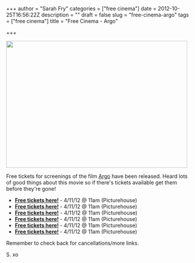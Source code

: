 +++
author = "Sarah Fry"
categories = ["free cinema"]
date = 2012-10-25T16:56:22Z
description = ""
draft = false
slug = "free-cinema-argo"
tags = ["free cinema"]
title = "Free Cinema - Argo"

+++


<a href="http://sweetaspi.co.uk/content/images/2012/10/argo.jpg"><img class="aligncenter size-full wp-image-1338" title="argo" src="http://sweetaspi.co.uk/content/images/2012/10/argo.jpg" alt="" width="490" height="344" /></a>

Free tickets for screenings of the film <a href="http://www.imdb.com/title/tt1024648/" target="_blank">Argo</a> have been released. Heard lots of good things about this movie so if there's tickets available get them before they're gone!
<ul>
	<li><strong><a href="http://www.showfilmfirst.com/pin/282330" target="_blank">Free tickets here!</a> </strong>- 4/11/12 @ 11am (Picturehouse)</li>
	<li><strong><a href="http://www.showfilmfirst.com/pin/459320" target="_blank">Free tickets here!</a> </strong>- 4/11/12 @ 11am (Picturehouse)</li>
	<li><strong><a href="http://www.showfilmfirst.com/pin/869484" target="_blank">Free tickets here!</a></strong> - 4/11/12 @ 11am (Picturehouse)</li>
	<li><strong><a href="http://www.showfilmfirst.com/pin/375774" target="_blank">Free tickets here!</a> </strong>- 4/11/12 @ 11am (Picturehouse)</li>
	<li><strong><a href="http://www.showfilmfirst.com/pin/806274" target="_blank">Free tickets here!</a> </strong>- 4/11/12 @ 11am (Picturehouse)</li>
	<li><strong><a href="http://www.showfilmfirst.com/pin/132218" target="_blank">Free tickets here!</a> </strong>- 4/11/12 @ 11am (Picturehouse)</li>
</ul>
Remember to check back for cancellations/more links.

S. xo

